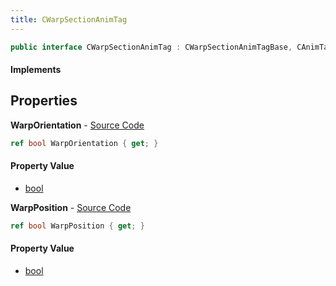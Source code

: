 ```yaml
---
title: CWarpSectionAnimTag
---
```


```csharp
public interface CWarpSectionAnimTag : CWarpSectionAnimTagBase, CAnimTagBase, ISchemaClass<CAnimTagBase>, ISchemaClass<CWarpSectionAnimTagBase>, ISchemaClass<CWarpSectionAnimTag>, ISchemaField, ISchemaClass, INativeHandle
```

#### Implements

## Properties

**WarpOrientation** - [Source Code](https://github.com/swiftly-solution/swiftlys2/blob/main/managed/src/SwiftlyS2.Generated/Schemas/Interfaces/CWarpSectionAnimTag.cs#L18)

```csharp
ref bool WarpOrientation { get; }
```

#### Property Value

- [bool](https://learn.microsoft.com/dotnet/api/system.boolean)

**WarpPosition** - [Source Code](https://github.com/swiftly-solution/swiftlys2/blob/main/managed/src/SwiftlyS2.Generated/Schemas/Interfaces/CWarpSectionAnimTag.cs#L16)

```csharp
ref bool WarpPosition { get; }
```

#### Property Value

- [bool](https://learn.microsoft.com/dotnet/api/system.boolean)

